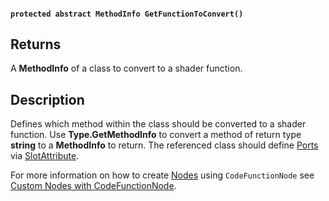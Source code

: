 #### `protected abstract MethodInfo GetFunctionToConvert()`

## Returns

A **MethodInfo** of a class to convert to a shader function.

## Description

Defines which method within the class should be converted to a shader function. Use **Type.GetMethodInfo** to convert a method of return type **string** to a **MethodInfo** to return. The referenced class should define [Ports](Port.md) via [SlotAttribute](CodeFunctionNode.SlotAttribute.md).

For more information on how to create [Nodes](Node.md) using `CodeFunctionNode` see [Custom Nodes with CodeFunctionNode](Custom-Nodes-With-CodeFunctionNode.md).
